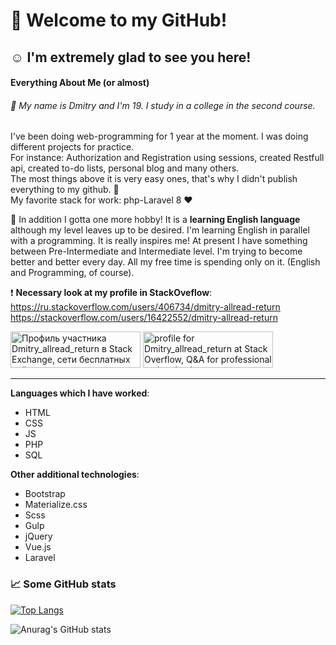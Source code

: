 # :wave: Welcome to my GitHub!
## :relaxed:  I'm extremely glad to see you here!
#### Everything About Me (or almost) 
###### :metal: My name is Dmitry and I'm 19. I study in a college in the second course.
I've been doing web-programming for 1 year at the moment.  I was doing different projects for practice.  
For instance: Authorization and Registration using sessions, created Restfull api, created to-do lists, personal blog and many others.  
The most things above it is very easy ones, that's why I didn't publish everything to my github. :see_no_evil:  
My favorite stack for work: php-Laravel 8 :heart:

  
:tada: In addition I gotta one more hobby! It is a **learning English language** although my level leaves up to be desired. I'm learning English in parallel with a programming. It is really inspires me! At present I have something between Pre-Intermediate and Intermediate level. I'm trying to become better and better every day. All my free time is spending only on it. (English and Programming, of course).  

:heavy_exclamation_mark: **Necessary look at my profile in StackOveflow**:  
https://ru.stackoverflow.com/users/406734/dmitry-allread-return  
https://stackoverflow.com/users/16422552/dmitry-allread-return  

<a href="https://stackexchange.com/users/19509252"><img src="https://stackexchange.com/users/flair/19509252.png?theme=dark" width="208" height="58" alt="Профиль участника Dmitry_allread_return в Stack Exchange, сети бесплатных сайтов вопросов и ответов, управляемых сообществом" title="Профиль участника Dmitry_allread_return в Stack Exchange, сети бесплатных сайтов вопросов и ответов, управляемых сообществом"></a> 
<a href="https://stackoverflow.com/users/16422552/dmitry-allread-return"><img src="https://stackoverflow.com/users/flair/16422552.png?theme=dark" width="208" height="58" alt="profile for Dmitry_allread_return at Stack Overflow, Q&amp;A for professional and enthusiast programmers" title="profile for Dmitry_allread_return at Stack Overflow, Q&amp;A for professional and enthusiast programmers"></a>
****
**Languages which I have worked**:  
- HTML
- CSS
- JS
- PHP
- SQL

**Other additional technologies**:
- Bootstrap
- Materialize.css
- Scss
- Gulp
- jQuery
- Vue.js
- Laravel

### :chart_with_upwards_trend: Some GitHub stats
[![Top Langs](https://github-readme-stats.vercel.app/api/top-langs/?username=dmitry-allread-return&layout=compact&theme=radical)](https://github.com/anuraghazra/github-readme-stats) 
 
![Anurag's GitHub stats](https://github-readme-stats.vercel.app/api?username=dmitry-allread-return&show_icons=true&theme=radical&hide=contribs)


